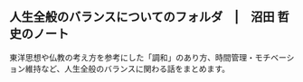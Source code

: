 <link href="https://satoshi-numata.github.io/notes/custom.css" rel="stylesheet">
<link href="https://use.fontawesome.com/releases/v6.7.2/css/all.css" rel="stylesheet">

## 人生全般のバランスについてのフォルダ　|　沼田 哲史のノート

東洋思想や仏教の考え方を参考にした「調和」のあり方、時間管理・モチベーション維持など、人生全般のバランスに関わる話をまとめます。
